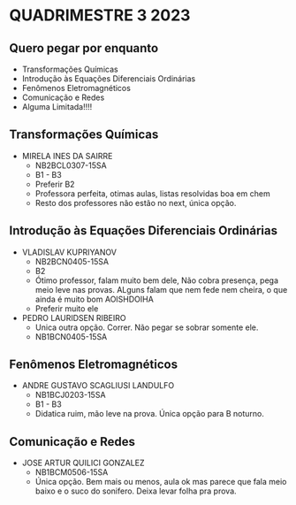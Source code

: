 # QUADRIMESTRE 3 2023

## Quero pegar por enquanto

- Transformações Químicas
- Introdução às Equações Diferenciais Ordinárias
- Fenômenos Eletromagnéticos
- Comunicação e Redes
- Alguma Limitada!!!!

## Transformações Químicas
- MIRELA INES DA SAIRRE
    - NB2BCL0307-15SA
    - B1 - B3
    - Preferir B2
    - Professora perfeita, otimas aulas, listas resolvidas boa em chem
    - Resto dos professores não estão no next, única opção.

## Introdução às Equações Diferenciais Ordinárias
- VLADISLAV KUPRIYANOV
    - NB2BCN0405-15SA
    - B2
    - Ótimo professor, falam muito bem dele, Não cobra presença, pega meio leve nas provas. ALguns falam que nem fede nem cheira, o que ainda é muito bom AOISHDOIHA
    - Preferir muito ele
- PEDRO LAURIDSEN RIBEIRO
    - Unica outra opção. Correr. Não pegar se sobrar somente ele.
    - NB1BCN0405-15SA

## Fenômenos Eletromagnéticos
- ANDRE GUSTAVO SCAGLIUSI LANDULFO 
    - NB1BCJ0203-15SA
    - B1 - B3
    - Didatica ruim, mão leve na prova. Única opção para B noturno.

## Comunicação e Redes
- JOSE ARTUR QUILICI GONZALEZ
    - NB1BCM0506-15SA
    - Única opção. Bem mais ou menos, aula ok mas parece que fala meio baixo e o suco do sonifero. Deixa levar folha pra prova.